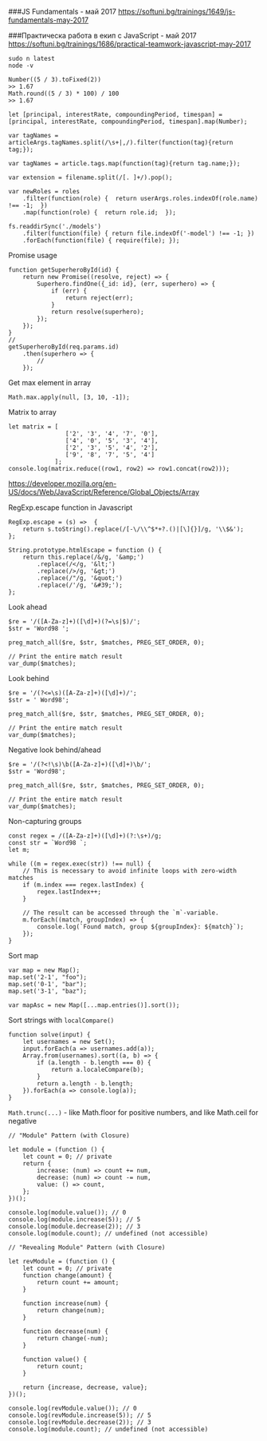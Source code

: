 ###JS Fundamentals - май 2017
https://softuni.bg/trainings/1649/js-fundamentals-may-2017

###Практическа работа в екип с JavaScript - май 2017
https://softuni.bg/trainings/1686/practical-teamwork-javascript-may-2017

```
sudo n latest
node -v
```

```
Number((5 / 3).toFixed(2))
>> 1.67
Math.round((5 / 3) * 100) / 100
>> 1.67
```

```
let [principal, interestRate, compoundingPeriod, timespan] = [principal, interestRate, compoundingPeriod, timespan].map(Number);

var tagNames = articleArgs.tagNames.split(/\s+|,/).filter(function(tag){return tag;});

var tagNames = article.tags.map(function(tag){return tag.name;});

var extension = filename.split(/[. ]+/).pop();

var newRoles = roles
    .filter(function(role) {  return userArgs.roles.indexOf(role.name) !== -1;  })
    .map(function(role) {  return role.id;  });

fs.readdirSync('./models')
	.filter(function(file) { return file.indexOf('-model') !== -1; })
	.forEach(function(file) { require(file); });

```

Promise usage
```
function getSuperheroById(id) {
    return new Promise((resolve, reject) => {
        Superhero.findOne({_id: id}, (err, superhero) => {
            if (err) {
                return reject(err);
            }
            return resolve(superhero);
        });
    });
}
//
getSuperheroById(req.params.id)
    .then(superhero => {
        //
    });
```

Get max element in array

`Math.max.apply(null, [3, 10, -1]);`

Matrix to array

```
let matrix = [
                ['2', '3', '4', '7', '0'],
                ['4', '0', '5', '3', '4'],
                ['2', '3', '5', '4', '2'],
                ['9', '8', '7', '5', '4']   
             ];
console.log(matrix.reduce((row1, row2) => row1.concat(row2)));
```

https://developer.mozilla.org/en-US/docs/Web/JavaScript/Reference/Global_Objects/Array

RegExp.escape function in Javascript

```
RegExp.escape = (s) =>  {
    return s.toString().replace(/[-\/\\^$*+?.()|[\]{}]/g, '\\$&');
};

String.prototype.htmlEscape = function () {
    return this.replace(/&/g, '&amp;')
        .replace(/</g, '&lt;')
        .replace(/>/g, '&gt;')
        .replace(/"/g, '&quot;')
        .replace(/'/g, '&#39;');
};
```

Look ahead

```
$re = '/([A-Za-z]+)([\d]+)(?=\s|$)/';
$str = 'Word98 ';

preg_match_all($re, $str, $matches, PREG_SET_ORDER, 0);

// Print the entire match result
var_dump($matches);
```

Look behind

```
$re = '/(?<=\s)([A-Za-z]+)([\d]+)/';
$str = ' Word98';

preg_match_all($re, $str, $matches, PREG_SET_ORDER, 0);

// Print the entire match result
var_dump($matches);
```

Negative look behind/ahead

```
$re = '/(?<!\s)\b([A-Za-z]+)([\d]+)\b/';
$str = 'Word98';

preg_match_all($re, $str, $matches, PREG_SET_ORDER, 0);

// Print the entire match result
var_dump($matches);
```

Non-capturing groups

```
const regex = /([A-Za-z]+)([\d]+)(?:\s+)/g;
const str = `Word98 `;
let m;

while ((m = regex.exec(str)) !== null) {
    // This is necessary to avoid infinite loops with zero-width matches
    if (m.index === regex.lastIndex) {
        regex.lastIndex++;
    }
    
    // The result can be accessed through the `m`-variable.
    m.forEach((match, groupIndex) => {
        console.log(`Found match, group ${groupIndex}: ${match}`);
    });
}
```

Sort map

```
var map = new Map();
map.set('2-1', "foo");
map.set('0-1', "bar");
map.set('3-1', "baz");

var mapAsc = new Map([...map.entries()].sort());
```

Sort strings with `localCompare()`

```
function solve(input) {
    let usernames = new Set();
    input.forEach(a => usernames.add(a));
    Array.from(usernames).sort((a, b) => {
        if (a.length - b.length === 0) {
            return a.localeCompare(b);
        }
        return a.length - b.length;
    }).forEach(a => console.log(a));
}
```

`Math.trunc(...)` - like Math.floor for positive numbers, and like Math.ceil for negative


```
// "Module" Pattern (with Closure)

let module = (function () {
    let count = 0; // private
    return {
        increase: (num) => count += num,
        decrease: (num) => count -= num,
        value: () => count,
    };
})();

console.log(module.value()); // 0
console.log(module.increase(5)); // 5
console.log(module.decrease(2)); // 3
console.log(module.count); // undefined (not accessible)
```

```
// "Revealing Module" Pattern (with Closure)

let revModule = (function () {
    let count = 0; // private
    function change(amount) {
        return count += amount;
    }

    function increase(num) {
        return change(num);
    }

    function decrease(num) {
        return change(-num);
    }

    function value() {
        return count;
    }

    return {increase, decrease, value};
})();

console.log(revModule.value()); // 0
console.log(revModule.increase(5)); // 5
console.log(revModule.decrease(2)); // 3
console.log(module.count); // undefined (not accessible)
```

